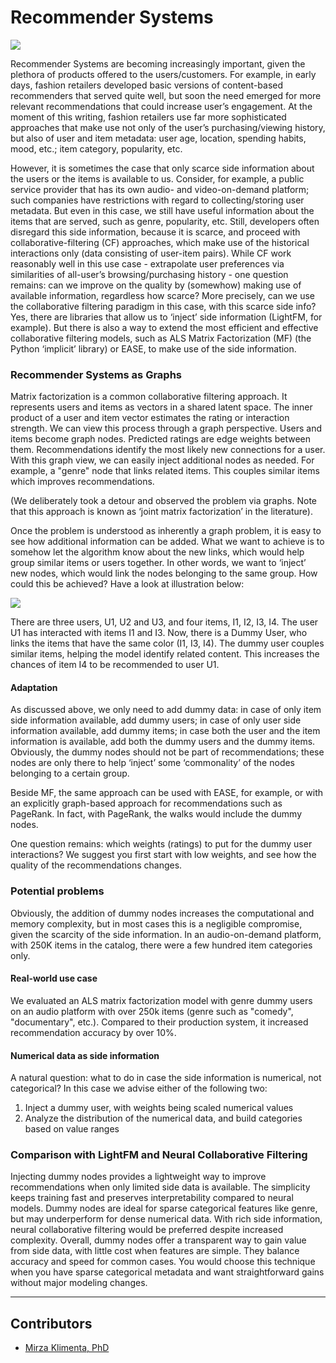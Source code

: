 <!--SEO SUMMARY: Recommender Systems can be improved by incorporating side information about users and items, even when this information is scarce. According to an IBM study, personalized product recommendations can lead to a 10-30% increase in revenue. However, creating truly personalized experiences requires extensive user and product data, which is not always available. For example, providers with restrictions on collecting user data may only have basic product information like genre and popularity. While collaborative filtering approaches can still work reasonably well, they leave significant gains on the table. By incorporating side data, no matter how limited, recommendation quality can potentially increase significantly (over 20% in precision), leading to greater customers's satisfaction, more traffic, millions in additional revenue. -->

# Recommender Systems

![](assets/use_cases/recommender_systems/recommender.jpg)

Recommender Systems are becoming increasingly important, given the plethora of products offered to the users/customers. For example, in early days, fashion retailers developed basic versions of content-based recommenders that served quite well, but soon the need emerged for more relevant recommendations that could increase user’s engagement. At the moment of this writing, fashion retailers use far more sophisticated approaches that make use not only of the user’s purchasing/viewing history, but also of user and item metadata: user age, location, spending habits, mood, etc.; item category, popularity, etc.

However, it is sometimes the case that only scarce side information about the users or the items is available to us. Consider, for example, a public service provider that has its own audio- and video-on-demand platform; such companies have restrictions with regard to collecting/storing user metadata. But even in this case, we still have useful information about the items that are served, such as genre, popularity, etc. Still, developers often disregard this side information, because it is scarce, and proceed with collaborative-filtering (CF) approaches, which make use of the historical interactions only (data consisting of user-item pairs). While CF work reasonably well in this use case - extrapolate user preferences via similarities of all-user’s browsing/purchasing history - one question remains: can we improve on the quality by (somewhow) making use of available information, regardless how scarce? More precisely, can we use the collaborative filtering paradigm in this case, with this scarce side info? Yes, there are libraries that allow us to ‘inject’ side information (LightFM, for example). But there is also a way to extend the most efficient and effective collaborative filtering models, such as ALS Matrix Factorization (MF) (the Python ‘implicit’ library) or EASE, to make use of the side information.


### Recommender Systems as Graphs

Matrix factorization is a common collaborative filtering approach. It represents users and items as vectors in a shared latent space. The inner product of a user and item vector estimates the rating or interaction strength. We can view this process through a graph perspective. Users and items become graph nodes. Predicted ratings are edge weights between them. Recommendations identify the most likely new connections for a user. With this graph view, we can easily inject additional nodes as needed. For example, a "genre" node that links related items. This couples similar items which improves recommendations.

(We deliberately took a detour and observed the problem via graphs. Note that this approach is known as ‘joint matrix factorization’ in the literature).

Once the problem is understood as inherently a graph problem, it is easy to see how additional information can be added. What we want to achieve is to somehow let the algorithm know about the new links, which would help group similar items or users together. In other words, we want to ‘inject’ new nodes, which would link the nodes belonging to the same group. How could this be achieved? Have a look at illustration below:

![](assets/use_cases/recommender_systems/dummy_nodes.jpg)

There are three users, U1, U2 and U3, and four items, I1, I2, I3, I4. The user U1 has interacted with items I1 and I3. Now, there is a Dummy User, who links the items that have the same color (I1, I3, I4). 
The dummy user couples similar items, helping the model identify related content. This increases the chances of item I4 to be recommended to user U1.

#### Adaptation

As discussed above, we only need to add dummy data: in case of only item side information available, add dummy users; in case of only user side information available, add dummy items; in case both the user and the item information is available, add both the dummy users and the dummy items. Obviously, the dummy nodes should not be part of recommendations; these nodes are only there to help ‘inject’ some ‘commonality’ of the nodes belonging to a certain group.

Beside MF, the same approach can be used with EASE, for example, or with an explicitly graph-based approach for recommendations such as PageRank. In fact, with PageRank, the walks would include the dummy nodes.

One question remains: which weights (ratings) to put for the dummy user interactions? We suggest you first start with low weights, and see how the quality of the recommendations changes.

### Potential problems

Obviously, the addition of dummy nodes increases the computational and memory complexity, but in most cases this is a negligible compromise, given the scarcity of the side information. In an audio-on-demand platform, with 250K items in the catalog, there were a few hundred item categories only.

#### Real-world use case

We evaluated an ALS matrix factorization model with genre dummy users on an audio platform with over 250k items (genre such as "comedy", "documentary", etc.). Compared to their production system, 
it increased recommendation accuracy by over 10%.

#### Numerical data as side information

A natural question: what to do in case the side information is numerical, not categorical? In this case we advise either of the following two:

1. Inject a dummy user, with weights being scaled numerical values
2. Analyze the distribution of the numerical data, and build categories based on value ranges


### Comparison with LightFM and Neural Collaborative Filtering

Injecting dummy nodes provides a lightweight way to improve recommendations when only limited side data is available. The simplicity keeps training fast and preserves interpretability compared to neural models. Dummy nodes are ideal for sparse categorical features like genre, but may underperform for dense numerical data. With rich side information, neural collaborative filtering would be preferred despite increased complexity. Overall, dummy nodes offer a transparent way to gain value from side data, with little cost when features are simple. They balance accuracy and speed for common cases. You would choose this technique when you have sparse categorical metadata and want straightforward gains without major modeling changes.

---
## Contributors

- [Mirza Klimenta, PhD](https://www.linkedin.com/in/mirza-klimenta/)